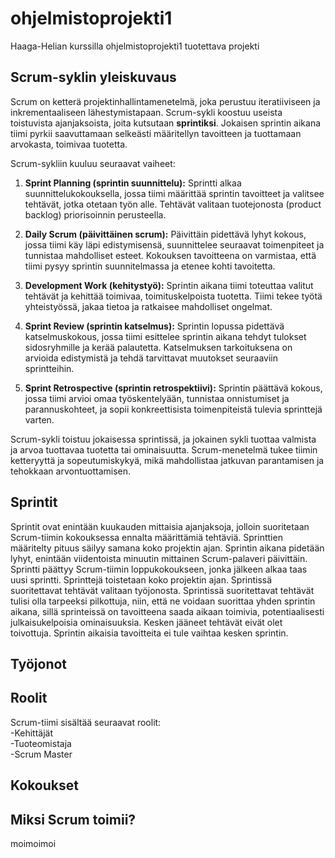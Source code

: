 # ohjelmistoprojekti1
Haaga-Helian kurssilla ohjelmistoprojekti1 tuotettava projekti

## Scrum-syklin yleiskuvaus

Scrum on ketterä projektinhallintamenetelmä, joka perustuu iteratiiviseen ja inkrementaaliseen lähestymistapaan. Scrum-sykli koostuu useista toistuvista ajanjaksoista, joita kutsutaan **sprintiksi**. Jokaisen sprintin aikana tiimi pyrkii saavuttamaan selkeästi määritellyn tavoitteen ja tuottamaan arvokasta, toimivaa tuotetta.

Scrum-sykliin kuuluu seuraavat vaiheet:

1. **Sprint Planning (sprintin suunnittelu):** Sprintti alkaa suunnittelukokouksella, jossa tiimi määrittää sprintin tavoitteet ja valitsee tehtävät, jotka otetaan työn alle. Tehtävät valitaan tuotejonosta (product backlog) priorisoinnin perusteella.

2. **Daily Scrum (päivittäinen scrum):** Päivittäin pidettävä lyhyt kokous, jossa tiimi käy läpi edistymisensä, suunnittelee seuraavat toimenpiteet ja tunnistaa mahdolliset esteet. Kokouksen tavoitteena on varmistaa, että tiimi pysyy sprintin suunnitelmassa ja etenee kohti tavoitetta.

3. **Development Work (kehitystyö):** Sprintin aikana tiimi toteuttaa valitut tehtävät ja kehittää toimivaa, toimituskelpoista tuotetta. Tiimi tekee työtä yhteistyössä, jakaa tietoa ja ratkaisee mahdolliset ongelmat.

4. **Sprint Review (sprintin katselmus):** Sprintin lopussa pidettävä katselmuskokous, jossa tiimi esittelee sprintin aikana tehdyt tulokset sidosryhmille ja kerää palautetta. Katselmuksen tarkoituksena on arvioida edistymistä ja tehdä tarvittavat muutokset seuraaviin sprintteihin.

5. **Sprint Retrospective (sprintin retrospektiivi):** Sprintin päättävä kokous, jossa tiimi arvioi omaa työskentelyään, tunnistaa onnistumiset ja parannuskohteet, ja sopii konkreettisista toimenpiteistä tulevia sprinttejä varten.

Scrum-sykli toistuu jokaisessa sprintissä, ja jokainen sykli tuottaa valmista ja arvoa tuottavaa tuotetta tai ominaisuutta. Scrum-menetelmä tukee tiimin ketteryyttä ja sopeutumiskykyä, mikä mahdollistaa jatkuvan parantamisen ja tehokkaan arvontuottamisen.


## Sprintit

Sprintit ovat enintään kuukauden mittaisia ajanjaksoja, jolloin suoritetaan Scrum-tiimin kokouksessa ennalta määrittämiä tehtäviä. Sprinttien määritelty pituus säilyy samana koko projektin ajan. Sprintin aikana pidetään lyhyt, enintään viidentoista minuutin mittainen Scrum-palaveri päivittäin. Sprintti päättyy Scrum-tiimin loppukokoukseen, jonka jälkeen alkaa taas uusi sprintti. Sprinttejä toistetaan koko projektin ajan. Sprintissä suoritettavat tehtävät valitaan työjonosta. Sprintissä suoritettavat tehtävät tulisi olla tarpeeksi pilkottuja, niin, että ne voidaan suorittaa yhden sprintin aikana, sillä sprinteissä on tavoitteena saada aikaan toimivia, potentiaalisesti julkaisukelpoisia ominaisuuksia. Kesken jääneet tehtävät eivät olet toivottuja. Sprintin aikaisia tavoitteita ei tule vaihtaa kesken sprintin. 

## Työjonot

## Roolit
Scrum-tiimi sisältää seuraavat roolit:<br>
-Kehittäjät<br>
-Tuoteomistaja<br>
-Scrum Master

## Kokoukset

## Miksi Scrum toimii?
moimoimoi

